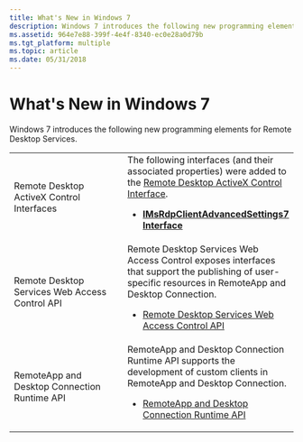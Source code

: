 ```yaml
---
title: What's New in Windows 7
description: Windows 7 introduces the following new programming elements for Remote Desktop Services.
ms.assetid: 964e7e88-399f-4e4f-8340-ec0e28a0d79b
ms.tgt_platform: multiple
ms.topic: article
ms.date: 05/31/2018
---
```


# What's New in Windows 7

Windows 7 introduces the following new programming elements for Remote Desktop Services.



<table>
<colgroup>
<col style="width: 50%" />
<col style="width: 50%" />
</colgroup>
<tbody>
<tr class="odd">
<td>Remote Desktop ActiveX Control Interfaces<br/></td>
<td>The following interfaces (and their associated properties) were added to the <a href="remote-desktop-web-connection-reference.md">Remote Desktop ActiveX Control Interface</a>.<br/>
<ul>
<li><a href="imsrdpclientadvancedsettings7.md"><strong>IMsRdpClientAdvancedSettings7 Interface</strong></a></li>
</ul></td>
</tr>
<tr class="even">
<td>Remote Desktop Services Web Access Control API<br/></td>
<td>Remote Desktop Services Web Access Control exposes interfaces that support the publishing of user-specific resources in RemoteApp and Desktop Connection.<br/>
<ul>
<li><a href="/windows/desktop/TermServ/remote-desktop-services-web-access-control-interfaces">Remote Desktop Services Web Access Control API</a></li>
</ul></td>
</tr>
<tr class="odd">
<td>RemoteApp and Desktop Connection Runtime API<br/></td>
<td>RemoteApp and Desktop Connection Runtime API supports the development of custom clients in RemoteApp and Desktop Connection.<br/>
<ul>
<li><a href="/windows/desktop/TermServ/remoteapp-and-desktop-connection-runtime-interfaces">RemoteApp and Desktop Connection Runtime API</a></li>
</ul></td>
</tr>
</tbody>
</table>



 

 

